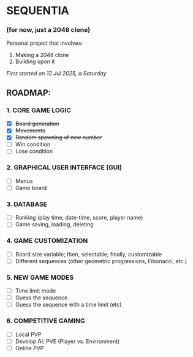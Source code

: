 # SEQUENTIA
### (for now, just a 2048 clone)

Personal project that involves:
1. Making a 2048 clone
2. Building upon it

_First started on 12 Jul 2025, a Saturday_

## ROADMAP:

### 1. CORE GAME LOGIC
- [x] ~~Board generation~~
- [x] ~~Movements~~
- [x] ~~Random spawning of new number~~
- [ ] Win condition
- [ ] Lose condition

### 2. GRAPHICAL USER INTERFACE (GUI)
- [ ] Menus
- [ ] Game board

### 3. DATABASE
- [ ] Ranking (play time, date-time, score, player name)
- [ ] Game saving, loading, deleting

### 4. GAME CUSTOMIZATION
- [ ] Board size variable; then, selectable; finally, customizable
- [ ] Different sequences (other geometric progressions, Fibonacci, etc.)

### 5. NEW GAME MODES
- [ ] Time limit mode
- [ ] Guess the sequence
- [ ] Guess the sequence with a time limit
(etc)

### 6. COMPETITIVE GAMING
- [ ] Local PVP
- [ ] Develop AI; PVE (Player vs. Environment)
- [ ] Online PVP